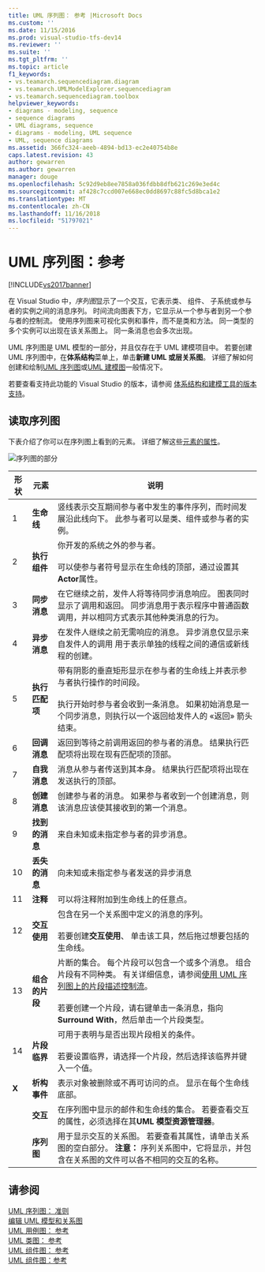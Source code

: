 ```yaml
---
title: UML 序列图： 参考 |Microsoft Docs
ms.custom: ''
ms.date: 11/15/2016
ms.prod: visual-studio-tfs-dev14
ms.reviewer: ''
ms.suite: ''
ms.tgt_pltfrm: ''
ms.topic: article
f1_keywords:
- vs.teamarch.sequencediagram.diagram
- vs.teamarch.UMLModelExplorer.sequencediagram
- vs.teamarch.sequencediagram.toolbox
helpviewer_keywords:
- diagrams - modeling, sequence
- sequence diagrams
- UML diagrams, sequence
- diagrams - modeling, UML sequence
- UML, sequence diagrams
ms.assetid: 366fc324-aeeb-4894-bd13-ec2e40754b8e
caps.latest.revision: 43
author: gewarren
ms.author: gewarren
manager: douge
ms.openlocfilehash: 5c92d9eb8ee7858a036fdbb8dfb621c269e3ed4c
ms.sourcegitcommit: af428c7ccd007e668ec0dd8697c88fc5d8bca1e2
ms.translationtype: MT
ms.contentlocale: zh-CN
ms.lasthandoff: 11/16/2018
ms.locfileid: "51797021"
---
```

# <a name="uml-sequence-diagrams-reference"></a>UML 序列图：参考
[!INCLUDE[vs2017banner](../includes/vs2017banner.md)]

在 Visual Studio 中，*序列图*显示了一个交互，它表示类、 组件、 子系统或参与者的实例之间的消息序列。 时间流向图表下方，它显示从一个参与者到另一个参与者的控制流。 使用序列图来可视化实例和事件，而不是类和方法。 同一类型的多个实例可以出现在该关系图上。 同一条消息也会多次出现。  
  
 UML 序列图是 UML 模型的一部分，并且仅存在于 UML 建模项目中。 若要创建 UML 序列图中，在**体系结构**菜单上，单击**新建 UML 或层关系图**。 详细了解如何创建和绘制[UML 序列图](../modeling/uml-sequence-diagrams-guidelines.md)或[UML 建模图](../modeling/edit-uml-models-and-diagrams.md)一般情况下。  
  
 若要查看支持此功能的 Visual Studio 的版本，请参阅 [体系结构和建模工具的版本支持](../modeling/what-s-new-for-design-in-visual-studio.md#VersionSupport)。  
  
## <a name="reading-sequence-diagrams"></a>读取序列图  
 下表介绍了你可以在序列图上看到的元素。 详细了解这些[元素的属性](../modeling/properties-of-elements-on-uml-sequence-diagrams.md)。  
  
 ![序列图的部分](../modeling/media/uml-sequence.png "UML_Sequence")  
  
|**形状**|**元素**|**说明**|  
|---------------|-----------------|---------------------|  
|1|**生命线**|竖线表示交互期间参与者中发生的事件序列，而时间发展沿此线向下。 此参与者可以是类、组件或参与者的实例。|  
|2|**执行组件**|你开发的系统之外的参与者。<br /><br /> 可以使参与者符号显示在生命线的顶部，通过设置其**Actor**属性。|  
|3|**同步消息**|在它继续之前，发件人将等待同步消息响应。 图表同时显示了调用和返回。 同步消息用于表示程序中普通函数调用，并以相同方式表示其他种类消息的行为。|  
|4|**异步消息**|在发件人继续之前无需响应的消息。 异步消息仅显示来自发件人的调用 用于表示单独的线程之间的通信或新线程的创建。|  
|5|**执行匹配项**|带有阴影的垂直矩形显示在参与者的生命线上并表示参与者执行操作的时间段。<br /><br /> 执行开始时参与者会收到一条消息。 如果初始消息是一个同步消息，则执行以一个返回给发件人的 «返回» 箭头结束。|  
|6|**回调消息**|返回到等待之前调用返回的参与者的消息。 结果执行匹配项将出现在现有匹配项的顶部。|  
|7|**自我消息**|消息从参与者传送到其本身。 结果执行匹配项将出现在发送执行的顶部。|  
|8|**创建消息**|创建参与者的消息。 如果参与者收到一个创建消息，则该消息应该使其接收到的第一个消息。|  
|9|**找到的消息**|来自未知或未指定参与者的异步消息。|  
|10|**丢失的消息**|向未知或未指定参与者发送的异步消息|  
|11|**注释**|可以将注释附加到生命线上的任意点。|  
|12|**交互使用**|包含在另一个关系图中定义的消息的序列。<br /><br /> 若要创建**交互使用**、 单击该工具，然后拖过想要包括的生命线。|  
|13|**组合的片段**|片断的集合。 每个片段可以包含一个或多个消息。 组合片段有不同种类。 有关详细信息，请参阅[使用 UML 序列图上的片段描述控制流](../modeling/describe-control-flow-with-fragments-on-uml-sequence-diagrams.md)。<br /><br /> 若要创建一个片段，请右键单击一条消息，指向**Surround With**，然后单击一个片段类型。|  
|14|**片段临界**|可用于表明与是否出现片段相关的条件。<br /><br /> 若要设置临界，请选择一个片段，然后选择该临界并键入一个值。|  
|**X**|**析构事件**|表示对象被删除或不再可访问的点。 显示在每个生命线底部。|  
||**交互**|在序列图中显示的邮件和生命线的集合。 若要查看交互的属性，必须选择在其**UML 模型资源管理器**。|  
||**序列图**|用于显示交互的关系图。 若要查看其属性，请单击关系图的空白部分。 **注意：** 序列关系图中，它将显示，并包含在关系图的文件可以各不相同的交互的名称。|  
  
## <a name="see-also"></a>请参阅  
 [UML 序列图： 准则](../modeling/uml-sequence-diagrams-guidelines.md)   
 [编辑 UML 模型和关系图](../modeling/edit-uml-models-and-diagrams.md)   
 [UML 用例图： 参考](../modeling/uml-use-case-diagrams-reference.md)   
 [UML 类图： 参考](../modeling/uml-class-diagrams-reference.md)   
 [UML 组件图： 参考](../modeling/uml-component-diagrams-reference.md)   
 [UML 组件图：参考](../modeling/uml-component-diagrams-reference.md)



